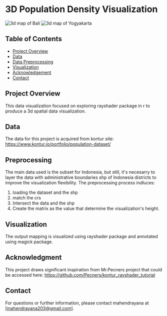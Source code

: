 # 3D Population Density Visualization


![3d map of Bali](Images/titled_final_bali.png)
![3d map of Yogyakarta](Images/final_jogja.png)


## Table of Contents

- [Project Overview](#project-overview)
- [Data](#data)
- [Data Preprocessing](#data-preprocessing)
- [Visualization](#visualization)
- [Acknowledgement](#acknowledgement)
- [Contact](#contact)

## Project Overview

This data visualization focused on exploring rayshader package in r to produce a 3d spatial data visualization.

## Data

The data for this project is acquired from kontur site:
https://www.kontur.io/portfolio/population-dataset/

## Preprocessing
The main data used is the subset for Indonesia, but still, it's necesarry to layer the data with administrative boundaries shp of Indonesia districts to improve the visualization flexibility. The preprocessing process indluces:
1. loading the dataset and the shp
2. match the crs
3. Intersect the data and the shp
4. Create the matrix as the value that determine the visualization's height.

## Visualization
The output mapping is visualized using rayshader package and annotated using magick package.

## Acknowledgment
This project draws significant inspiration from Mr.Pecners project that could be accessed here:
https://github.com/Pecners/kontur_rayshader_tutorial


## Contact
For questions or further information, please contact mahendrayana at [mahendrayana203@gmail.com].